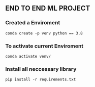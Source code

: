 ## END TO END ML PROJECT

### Created a Enviroment
```
conda create -p venv python == 3.8 
```

### To activate current Enviroment
```
conda activate venv/
```

### Install all neccessary library
```
pip install -r requirements.txt
```